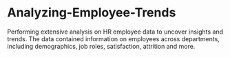# Analyzing-Employee-Trends
Performing extensive analysis on HR employee data to uncover insights and trends. The data contained information on employees across departments, including demographics, job roles, satisfaction, attrition and more.

